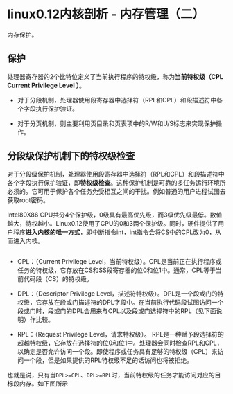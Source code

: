 # linux0.12内核剖析 - 内存管理（二）


内存保护。

## 保护

处理器寄存器的2个比特位定义了当前执行程序的特权级，称为**当前特权级（CPL Current Privilege Level ）**。

- 对于分段机制，处理器使用段寄存器中选择符（RPL和CPL）和段描述符中各个字段执行保护验证。

- 对于分页机制，则主要利用页目录和页表项中的R/W和U/S标志来实现保护操作。

## 分段级保护机制下的特权级检查

对于分段级保护机制，处理器使用段寄存器中选择符（RPL和CPL）和段描述符中各个字段执行保护验证，即**特权级检查**。这种保护机制是可靠的多任务运行环境所必须的。它可用于保护各个任务免受相互之间的干扰。例如普通的用户进程试图去获取root密码。

Intel80X86 CPU共分4个保护级，0级具有最高优先级，而3级优先级最低。数值越大，特权越小。Linux0.12使用了CPU的0和3两个保护级。同时，硬件提供了用户程序**进入内核的唯一方式**，即中断指令int，int指令会将CS中的CPL改为0，从而进入内核。

![]()

- CPL：（Current Privilege Level，当前特权级）。CPL是当前正在执行程序或任务的特权级，它存放在CS和SS段寄存器的位0和位1中。通常，CPL等于当前代码段（CS）的特权级。

- DPL：（Descriptor Privilege Level，描述符特权级）。DPL是一个段或门的特权级，它存放在段或门描述符的DPL字段中。在当前执行代码段试图访问一个段或门时，段或门的DPL会用来与CPL以及段或门选择符中的RPL（见下面说明）作比较。

- RPL：（Request Privilege Level，请求特权级）。 RPL是一种赋予段选择符的超越特权级，它存放在选择符的位0和位1中。处理器会同时检查RPL和CPL，以确定是否允许访问一个段。即使程序或任务具有足够的特权级（CPL）来访问一个段，但是如果提供的RPL特权级不足的话访问也将被拒绝。

也就是说，只有当`DPL>=CPL`、`DPL>=RPL`时，当前特权级的任务才能访问对应的目标段内存。如下图所示

![]()
